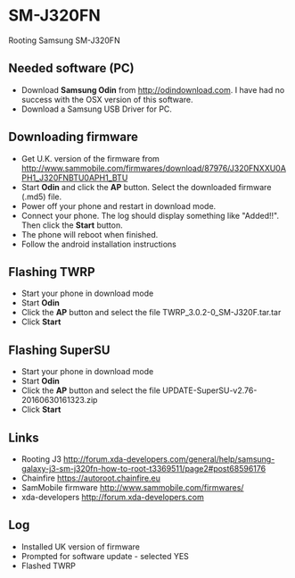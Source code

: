 # SM-J320FN

Rooting Samsung SM-J320FN

Needed software (PC)
--------------------
* Download **Samsung Odin** from http://odindownload.com. I have had no success with the OSX version of this software.
* Download a Samsung USB Driver for PC.

Downloading firmware
--------------------
* Get U.K. version of the firmware from http://www.sammobile.com/firmwares/download/87976/J320FNXXU0APH1_J320FNBTU0APH1_BTU
* Start **Odin** and click the **AP** button. Select the downloaded firmware (.md5) file.
* Power off your phone and restart in download mode.
* Connect your phone. The log should display something like "Added!!". Then click the **Start** button.
* The phone will reboot when finished.
* Follow the android installation instructions

Flashing TWRP
-------------
* Start your phone in download mode
* Start **Odin**
* Click the **AP** button and select the file TWRP_3.0.2-0_SM-J320F.tar.tar
* Click **Start**

Flashing SuperSU
-------------
* Start your phone in download mode
* Start **Odin**
* Click the **AP** button and select the file UPDATE-SuperSU-v2.76-20160630161323.zip
* Click **Start**



Links
-------
* Rooting J3 http://forum.xda-developers.com/general/help/samsung-galaxy-j3-sm-j320fn-how-to-root-t3369511/page2#post68596176
* Chainfire https://autoroot.chainfire.eu
* SamMobile firmware http://www.sammobile.com/firmwares/
* xda-developers http://forum.xda-developers.com


Log
-----
* Installed UK version of firmware
* Prompted for software update - selected YES
* Flashed TWRP

